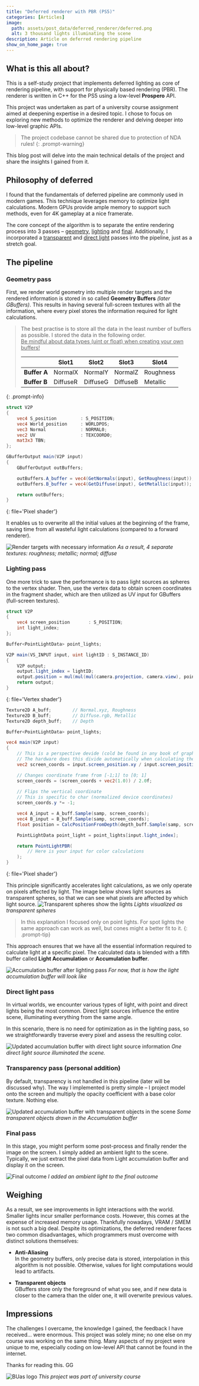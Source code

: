 ```yaml
---
title: "Deferred renderer with PBR (PS5)"
categories: [Articles]
image:
  path: assets/post_data/deferred_renderer/deferred.png
  alt: 3 thousand lights illuminating the scene
description: Article on deferred rendering pipeline
show_on_home_page: true
---
```



## What is this all about?

This is a self-study project that implements deferred lighting as core of rendering pipeline, with support for physically based rendering (PBR). The renderer is written in C++ for the PS5 using a low-level **Prospero** API.

This project was undertaken as part of a university course assignment aimed at deepening expertise in a desired topic. I chose to focus on exploring new methods to optimize the renderer and delving deeper into low-level graphic APIs.

> The project codebase cannot be shared due to protection of NDA rules!
{: .prompt-warning}

This blog post will delve into the main technical details of the project and share the insights I gained from it.

## Philosophy of deferred

I found that the fundamentals of deferred pipeline are commonly used in modern games. This technique leverages memory to optimize light calculations. Modern GPUs provide ample memory to support such methods, even for 4K gameplay at a nice framerate.

The core concept of the algorithm is to separate the entire rendering process into 3 passes – [geometry](#geometry-pass), [lighting](#lighting-pass) and [final](#final-pass). Additionally, I incorporated a [transparent](#transparency-pass-personal-addition) and [direct light](#direct-light-pass) passes into the pipeline, just as a stretch goal.

## The pipeline

### Geometry pass
First, we render world geometry into multiple render targets and the rendered information is stored in so called **Geometry Buffers** *(later GBuffers)*. This results in having several full-screen textures with all the information, where every pixel stores the information required for light calculations.

> The best practise is to store all the data in the least number of buffers as possible. I stored the data in the following order.\
> <u>Be mindful about data types (uint or float) when creating your own buffers!</u>
>
> |  | Slot1 | Slot2 | Slot3 | Slot4 |
> | ------ | ----- | ----- | ----- | ----- |
> | **Buffer A** | NormalX | NormalY | NormalZ | Roughness |
> | **Buffer B** | DiffuseR | DiffuseG | DiffuseB | Metallic |
{: .prompt-info}

```glsl
struct V2P
{
	vec4 S_position         : S_POSITION;
	vec4 World_position     : WORLDPOS;
	vec3 Normal             : NORMAL0;
	vec2 UV                 : TEXCOORD0;
	mat3x3 TBN;
};

GBufferOutput main(V2P input)
{
	GBufferOutput outBuffers;

	outBuffers.A_buffer = vec4(GetNormals(input), GetRoughness(input));
	outBuffers.B_buffer = vec4(GetDiffuse(input), GetMetallic(input));

	return outBuffers;
}
```
{: file='Pixel shader'}

It enables us to overwrite all the initial values at the beginning of the frame, saving time from all wasteful light calculations (compared to a forward renderer).

![Render targets with necessary information](../assets/post_data/deferred_renderer/Picture1.jpg)
*As a result, 4 separate textures: roughness; metallic; normal; diffuse*

### Lighting pass
One more trick to save the performance is to pass light sources as spheres to the vertex shader. Then, use the vertex data to obtain screen coordinates in the fragment shader, which are then utilized as UV input for GBuffers (full-screen textures).

```glsl
struct V2P
{
	vec4 screen_position       : S_POSITION;
	int light_index;
};

Buffer<PointLightData> point_lights;

V2P main(VS_INPUT input, uint lightID : S_INSTANCE_ID)
{
	V2P output;
	output.light_index = lightID;
	output.position = mul(mul(mul(camera.projection, camera.view), point_lights[lightID].transform), float4(input.position, 1.0));
	return output;
}
```
{: file='Vertex shader'}

```glsl
Texture2D A_buff;        // Normal.xyz, Roughness
Texture2D B_buff;        // Diffuse.rgb, Metallic
Texture2D depth_buff;    // Depth

Buffer<PointLightData> point_lights;

vec4 main(V2P input)
{
	// This is a perspective devide (cold be found in any book of graphics in the first chapter)
	// The hardware does this divide automatically when calculating the fragment location on the screen
	vec2 screen_coords = input.screen_position.xy / input.screen_position.w;

	// Changes coordinate frame from [-1;1] to [0; 1]
	screen_coords = (screen_coords + vec2(1.0)) / 2.0f;
	
	// Flips the vertical coordinate
	// This is specific to char (normalized device coordinates)
	screen_coords.y *= -1;

	vec4 A_input = A_buff.Sample(samp, screen_coords);
	vec4 B_input = B_buff.Sample(samp, screen_coords);
	float position = CalcPositionFromDepth(depth_buff.Sample(samp, screen_coords), screen_coords.xy);

	PointLightData point_light = point_lights[input.light_index];

	return PointLightPBR(
		// Here is your input for color calculations
	);
}
```
{: file='Pixel shader'}

This principle significantly accelerates light calculations, as we only operate on pixels affected by light. The image below shows light sources as transparent spheres, so that we can see what pixels are affected by which light source.
![Transparent spheres show the lights](../assets/post_data/deferred_renderer/light-sources.png)
*Lights visualized as transparent spheres*

> In this explanation I focused only on point lights. For spot lights the same approach can work as well, but cones might a better fit to it.
{: .prompt-tip} 

This approach ensures that we have all the essential information required to calculate light at a specific pixel. The calculated data is blended with a fifth buffer called **Light Accumulation** or **Accumulation buffer**.

![Accumulation buffer after lighting pass](../assets/post_data/deferred_renderer/Picture2.png)
*For now, that is how the light accumulation buffer will look like*

### Direct light pass
In virtual worlds, we encounter various types of light, with point and direct lights being the most common. Direct light sources influence the entire scene, illuminating everything from the same angle.

In this scenario, there is no need for optimization as in the lighting pass, so we straightforwardly traverse every pixel and assess the resulting color.

![Updated accumulation buffer with direct light source information](../assets/post_data/deferred_renderer/Picture3.png)
*One direct light source illuminated the scene.*

### Transparency pass (personal addition)
By default, transparency is not handled in this pipeline (later will be discussed why). The way I implemented is pretty simple – I project model onto the screen and multiply the opacity coefficient with a base color texture. Nothing else.

![Updated accumulation buffer with transparent objects in the scene](../assets/post_data/deferred_renderer/Picture4.png)
*Some transparent objects drawn in the Accumulation buffer*

### Final pass
In this stage, you might perform some post-process and finally render the image on the screen. I simply added an ambient light to the scene. Typically, we just extract the pixel data from Light accumulation buffer and display it on the screen.

![Final outcome](../assets/post_data/deferred_renderer/Picture5.png)
*I added an ambient light to the final outcome*



## Weighing 
As a result, we see improvements in light interactions with the world. Smaller lights incur smaller performance costs. However, this comes at the expense of increased memory usage. Thankfully nowadays, VRAM / SMEM is not such a big deal. Despite its optimizations, the deferred renderer faces two common disadvantages, which programmers must overcome with distinct solutions themselves:

- **Anti-Aliasing**\
In the geometry buffers, only precise data is stored, interpolation in this algorithm is not possible. Otherwise, values for light computations would lead to artifacts.

- **Transparent objects**\
GBuffers store only the foreground of what you see, and if new data is closer to the camera than the older one, it will overwrite previous values.



## Impressions
The challenges I overcame, the knowledge I gained, the feedback I have received… were enormous. This project was solely mine; no one else on my course was working on the same thing. Many aspects of my project were unique to me, especially coding on low-level API that cannot be found in the internet.

Thanks for reading this. GG

![BUas logo](../assets/post_data/deferred_renderer/buas-logo.png)
*This project was part of university course*